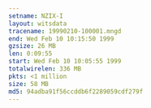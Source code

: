 ```yaml
---
setname: NZIX-I
layout: witsdata
tracename: 19990210-100001.mngd
end: Wed Feb 10 10:15:50 1999
gzsize: 26 MB
len: 0:09:55
start: Wed Feb 10 10:05:55 1999
totalwirelen: 336 MB
pkts: <1 million
size: 58 MB
md5: 94adba91f56ccddb6f2289059cdf279f
---
```

